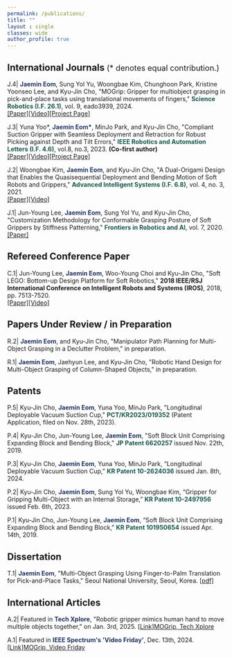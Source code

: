 ```yaml
---
permalink: /publications/
title: ""
layout : single
classes: wide
author_profile: true
---
```

International Journals <span style="font-size:18px; font-weight:normal">(* denotes equal contribution.)</span>
---

J.4| <font color="#213363"><b>Jaemin Eom</b></font>, Sung Yol Yu, Woongbae Kim, Chunghoon Park, Kristine Yoonseo Lee, and Kyu-Jin Cho, "MOGrip: Gripper for multiobject grasping in pick-and-place tasks using translational movements of fingers," <font color="#17594A"><b>Science Robotics (I.F. 26.1)</b></font>, vol. 9, eado3939, 2024. <br> [[Paper]][MOGrip Paper][[Video]][MOGrip Video][[Project Page]][MOGrip Project Page]

J.3| Yuna Yoo*, <font color="#213363"><b>Jaemin Eom*</b></font>, MinJo Park, and Kyu-Jin Cho, "Compliant Suction Gripper with Seamless Deployment and Retraction for Robust Picking against Depth and Tilt Errors," <font color="#17594A"><b>IEEE Robotics and Automation Letters (I.F. 4.6)</b></font>, vol.8, no.3, 2023. **(Co-first author)** <br> [[Paper]][Chameleon Paper][[Video]][Chameleon Video][[Project Page]][Chameleon Project Page]

J.2| Woongbae Kim, <font color="#213363"><b>Jaemin Eom</b></font>, and Kyu-Jin Cho, "A Dual-Origami Design that Enables the Quasisequential Deployment and Bending Motion of Soft Robots and Grippers," <font color="#17594A"><b>Advanced Intelligent Systems (I.F. 6.8)</b></font>, vol. 4, no. 3, 2021. <br> [[Paper]][Dual Morphing Paper][[Video]][Link]

J.1| Jun-Young Lee, <font color="#213363"><b>Jaemin Eom</b></font>, Sung Yol Yu, and Kyu-Jin Cho, "Customization Methodology for Conformable Grasping Posture of Soft Grippers by Stiffness Patterning," <font color="#17594A"><b>Frontiers in Robotics and AI</b></font>, vol. 7, 2020. <br> [[Paper]][Customization Paper]

Refereed Conference Paper
---

C.1| Jun-Young Lee, <font color="#213363"><b>Jaemin Eom</b></font>, Woo-Young Choi and Kyu-Jin Cho, "Soft LEGO: Bottom-up Design Platform for Soft Robotics," **2018 IEEE/RSJ International Conference on Intelligent Robots and Systems (IROS)**, 2018, pp. 7513-7520. <br> [[Paper]][Soft LEGO Paper][[Video]][Soft LEGO Video]

Papers Under Review / in Preparation
---

R.2| <font color="#213363"><b>Jaemin Eom</b></font>, and Kyu-Jin Cho, "Manipulator Path Planning for Multi-Object Grasping in a Declutter Problem," in preparation.

R.1| <font color="#213363"><b>Jaemin Eom</b></font>, Jaehyun Lee, and Kyu-Jin Cho, "Robotic Hand Design for Multi-Object Grasping of Column-Shaped Objects," in preparation.

Patents
---

P.5| Kyu-Jin Cho, <font color="#213363"><b>Jaemin Eom</b></font>, Yuna Yoo, MinJo Park, "Longitudinal Deployable Vacuum Suction Cup," <font color="#17594A"><b>PCT/KR2023/019352</b> </font> (Patent Application, filed on Nov. 28th, 2023).

P.4| Kyu-Jin Cho, Jun-Young Lee, <font color="#213363"><b>Jaemin Eom</b></font>, "Soft Block Unit Comprising Expanding Block and Bending Block," <font color="#17594A"><b>JP Patent 6620257</b></font> issued Nov. 22th, 2019.

P.3| Kyu-Jin Cho, <font color="#213363"><b>Jaemin Eom</b></font>, Yuna Yoo, MinJo Park, “Longitudinal Deployable Vacuum Suction Cup,” <font color="#17594A"><b>KR Patent 10-2624036</b></font> issued Jan. 8th, 2024.

P.2| Kyu-Jin Cho, <font color="#213363"><b>Jaemin Eom</b></font>, Sung Yol Yu, Woongbae Kim, “Gripper for Gripping Multi-Object with an Internal Storage,” <font color="#17594A"><b>KR Patent 10-2497956</b></font> issued Feb. 6th, 2023.

P.1| Kyu-Jin Cho, Jun-Young Lee, <font color="#213363"><b>Jaemin Eom</b></font>, “Soft Block Unit Comprising Expanding Block and Bending Block,” <font color="#17594A"><b>KR Patent 101950654</b></font> issued Apr. 14th, 2019.

<!-- Other conferences and Workshop Papers
---

O.15| Cedric Honnet, Yunyi Zhu, Martin Nisser, Chao Liu, <font color="#213363"><b>Byungchul Kim</b></font>, Jae Hun Seol, Jongho Lee, Daniela Rus, and Stefanie Mueller, “Laser-Etching Flexible Sensors for Robotic Touch Recognition," IEEE International Conference on Robotics and Automation, Late Braking Results, London, United Kingdom, May 2023. [[video]][SensorMIT]

O.14|	<font color="#213363"><b>Byungchul Kim</b></font> and Kyu-Jin Cho, “Building Simple Yet Competent Soft-Rigid Hybrid Hand Wearable Robots”, IEEE RAS/EMBS International Conference on Biomedical Robotics & Biomechanics, Seoul, Korea, August 2022.

O.13|	<font color="#213363"><b>Byungchul Kim</b></font> and Kyu-Jin Cho, “Slider-Tendon Linear Actuator to Simplify the Soft Wearable Robots”, IEEE International Conference on Robotics and Automation, Challenges and Opportunities of Bio-inspired Design, Actuation, and Locomotion, Philadelphia, USA, May 2021.

O.12| Kyubum Kim, <font color="#213363"><b>Byungchul Kim</b></font>, Data-driven Inverse Kinematics for Human Hand”, International Conference on Control Automation and Systems, Korea, October 2021.

O.11| <font color="#213363"><b>Byungchul Kim</b></font>, Kyu-Jin Cho, “Wrist Anchor for Soft Hand Wearable Robot”, The Korean society of Mechanical Engineers, on-line, April 2021.

O.10| <font color="#213363"><b>Byungchul Kim</b></font>, Hyungmin Choi, Kyu-Jin Cho, “Wrist tendon anchor for soft wearable robot”, The Korean society of Mechanical Engineers, on-line, December 2020.

O.9| Sanghee Cheon, Brian Byunghyun Kang, <font color="#213363"><b>Byungchul Kim</b></font>, Hyungmin Choi, Kyubum Kim, Kyu-Jin Cho, "Exo-Glove Power: A Soft Wearable Hand Robot for Power Grasp Enhancement,", International Conference of Control Automation and Systems, Jeju Island, Korea, July 2019.

O.8| <font color="#213363"><b>Byungchul Kim</b></font>, Brian Byunghyun Kang, Sanghee Cheon, Hyungmin Choi, Kyubum Kim, Kyu-Jin Cho, "Wrist tendon anchor for soft wearable robot," International Conference of Control Automation and Systems, Jeju Island, Korea, July 2019.

O.7| <font color="#213363"><b>Byungchul Kim</b></font>, Useok Jeong, Brian Byunghyun Kang, Kyu-Jin Cho, “Compact Actuator with Tendon Transmission Box for Soft wearable Robot”, 2019 2nd IEEE International Conference on Soft Robotics (RoboSoft), late breaking result, April 2019.

O.6| <font color="#213363"><b>Byungchul Kim</b></font>, Kyu-Jin Cho, "Modeling of the relationship between wire tension and joint torque for force control of tendon driven hand assist wearable robot", International Conference of Control Automation and Systems, Pyeongchang, Korea, October 2018.

O.5| <font color="#213363"><b>Byungchul Kim</b></font>, Haemin Lee, Sanghoon Kim, Kyu-Jin Cho, “Tendon path design of robotic hand for natural hand motion, The Korean society of Mechanical Engineers, Daejeon, Korea, April 2017.

O.4| Jiyoung Park, Myungjoon Lim, Keumju Lee, Hyosoon Kweon, <font color="#213363"><b>Byungchul Kim</b></font>, Kyu-Jin Cho, Hyeon Choi, Usability assessment of a glove type writing assistive device for people with spinal cord injury, International Convention on Rehabilitation Engineering and assistive technology, Midview city, Singapore, August 2015.

O.3| <font color="#213363"><b>Byungchul Kim</b></font>, Daeyoung Lee, Kyu-Jin Cho, Development of tendon maintain system for tendon-driven wearable device, The Korean Society of Precision Engineering, Jeju Island, Korea, May 2015.

O.2| <font color="#213363"><b>Byungchul Kim</b></font>, Hyunki In, Kyu-Jin Cho, Strap driven system for hand soft exoskeleton, International Biomedical Engineering Conference, Gwangju, Korea, November 2014.

O.1| <font color="#213363"><b>Byungchul Kim</b></font>, Daeyoung Lee, Jisuk Kim, Hyunki In, Kyu-Jin Cho, Usability assessment of a glove type writing assistive device for people with spinal cord injury, Rehabilitation Engineering and Assistive Technology Society of Korea, Jeonju, Korea, April 2012. -->

Dissertation
---

T.1| <font color="#213363"><b>Jaemin Eom</b></font>, "Multi-Object Grasping Using Finger-to-Palm Translation for Pick-and-Place Tasks," Seoul National University, Seoul, Korea. [[pdf]][Dissertation Link]


International Articles
---

A.2| Featured in <font color="#213363"><b>Tech Xplore</b></font>, "Robotic gripper mimics human hand to move multiple objects together," on Jan. 3rd, 2025. [[Link]][MOGrip, Tech Xplore]

A.1| Featured in <font color="#213363"><b>IEEE Spectrum's 'Video Friday'</b></font>, Dec. 13th, 2024. [[Link]][MOGrip, Video Friday]




[Link]: https://www.biorobotics.snu.ac.kr/

[MOGrip, Video Friday]: https://spectrum.ieee.org/video-friday-mars-chopper
[MOGrip, Tech Xplore]: https://techxplore.com/news/2025-01-robotic-gripper-mimics-human-multiple.html

[MOGrip Paper]: https://www.science.org/doi/10.1126/scirobotics.ado3939
[MOGrip Video]: https://www.youtube.com/watch?v=qFD562zo4Vk
[MOGrip Project Page]: https://jaemineom.github.io/Project_MOGrip/

[Chameleon Paper]: https://ieeexplore.ieee.org/document/10024348
[Chameleon Video]: https://www.youtube.com/watch?v=5f0qXYcE3nw
[Chameleon Project Page]: https://jaemineom.github.io/Project_Chameleon/

[Dual Morphing Paper]: https://advanced.onlinelibrary.wiley.com/doi/full/10.1002/aisy.202100176

[Customization Paper]: https://www.frontiersin.org/journals/robotics-and-ai/articles/10.3389/frobt.2020.00114/full

[Soft LEGO Paper]: https://ieeexplore.ieee.org/document/8593546
[Soft LEGO Video]: https://www.youtube.com/watch?v=Uqj2QQZ8PMs

[Dissertation Link]: https://github.com/JaeminEom/JaeminEom.github.io/blob/main/assets/Publications/Dissertation_JaeminEom.pdf

